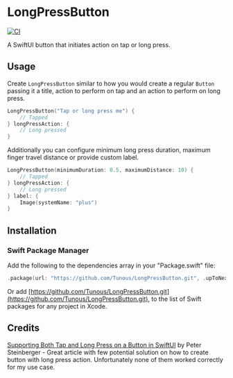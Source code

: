 # LongPressButton

[![CI](https://github.com/Tunous/LongPressButton/actions/workflows/main.yml/badge.svg)](https://github.com/Tunous/LongPressButton/actions/workflows/main.yml)

A SwiftUI button that initiates action on tap or long press.

## Usage

Create `LongPressButton` similar to how you would create a regular `Button` passing it a title, action to perform on tap and an action to perform on long press.

```swift
LongPressButton("Tap or long press me") { 
    // Tapped
} longPressAction: { 
    // Long pressed
}
```

Additionally you can configure minimum long press duration, maximum finger travel distance or provide custom label.

```swift
LongPressButton(minimumDuration: 0.5, maximumDistance: 10) { 
    // Tapped
} longPressAction: { 
    // Long pressed
} label: {
    Image(systemName: "plus")
}
```

## Installation

### Swift Package Manager

Add the following to the dependencies array in your "Package.swift" file:

```swift
.package(url: "https://github.com/Tunous/LongPressButton.git", .upToNextMajor(from: "1.1.0"))
```

Or add [https://github.com/Tunous/LongPressButton.git](https://github.com/Tunous/LongPressButton.git), to the list of Swift packages for any project in Xcode.

## Credits

[Supporting Both Tap and Long Press on a Button in SwiftUI](https://steipete.com/posts/supporting-both-tap-and-longpress-on-button-in-swiftui/) by Peter Steinberger - Great article with few potential solution on how to create button with long press action. Unfortunately none of them worked correctly for my use case.
